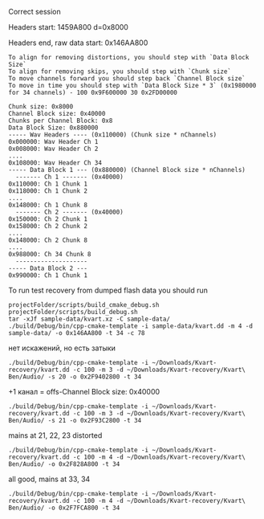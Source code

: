 Correct session

Headers start: 1459A800  d=0x8000

Headers end, raw data start: 0x146AA800

```
To align for removing distortions, you should step with `Data Block Size`
To align for removing skips, you should step with `Chunk size`
To move channels forward you should step back `Channel Block size`
To move in time you should step with `Data Block Size * 3` (0x1980000 for 34 channels) - 100 0x9F600000 30 0x2FD00000

Chunk size: 0x8000
Channel Block size: 0x40000
Chunks per Channel Block: 0x8
Data Block Size: 0x880000
----- Wav Headers ---- (0x110000) (Chunk size * nChannels)
0x000000: Wav Header Ch 1
0x008000: Wav Header Ch 2
....
0x108000: Wav Header Ch 34
----- Data Block 1 --- (0x880000) (Channel Block size * nChannels)
  ------- Ch 1 ------- (0x40000)
0x110000: Ch 1 Chunk 1
0x118000: Ch 1 Chunk 2
....
0x148000: Ch 1 Chunk 8
  ------- Ch 2 ------- (0x40000)
0x150000: Ch 2 Chunk 1
0x158000: Ch 2 Chunk 2
....
0x148000: Ch 2 Chunk 8
....
0x988000: Ch 34 Chunk 8
  --------------------
----- Data Block 2 ---
0x990000: Ch 1 Chunk 1
```

To run test recovery from dumped flash data you should run

```
projectFolder/scripts/build_cmake_debug.sh
projectFolder/scripts/build_debug.sh
tar -xJf sample-data/kvart.xz -C sample-data/
./build/Debug/bin/cpp-cmake-template -i sample-data/kvart.dd -m 4 -d sample-data/ -o 0x146AA800 -t 34 -c 78
```

нет искажений, но есть затыки
```
./build/Debug/bin/cpp-cmake-template -i ~/Downloads/Kvart-recovery/kvart.dd -c 100 -m 3 -d ~/Downloads/Kvart-recovery/Kvart\ Ben/Audio/ -s 20 -o 0x2F9402800 -t 34
```

+1 канал = offs-Channel Block size: 0x40000
```
./build/Debug/bin/cpp-cmake-template -i ~/Downloads/Kvart-recovery/kvart.dd -c 100 -m 3 -d ~/Downloads/Kvart-recovery/Kvart\ Ben/Audio/ -s 21 -o 0x2F93C2800 -t 34
```

mains at 21, 22, 23 distorted
``` 
./build/Debug/bin/cpp-cmake-template -i ~/Downloads/Kvart-recovery/kvart.dd -c 100 -m 4 -d ~/Downloads/Kvart-recovery/Kvart\ Ben/Audio/ -o 0x2F828A800 -t 34
```

all good, mains at 33, 34
``` 
./build/Debug/bin/cpp-cmake-template -i ~/Downloads/Kvart-recovery/kvart.dd -c 100 -m 4 -d ~/Downloads/Kvart-recovery/Kvart\ Ben/Audio/ -o 0x2F7FCA800 -t 34
```